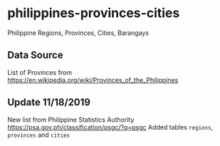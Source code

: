 # philippines-provinces-cities
Philippine Regions, Provinces, Cities, Barangays

## Data Source
List of Provinces from https://en.wikipedia.org/wiki/Provinces_of_the_Philippines

## Update 11/18/2019
New list from Philippine Statistics Authority
https://psa.gov.ph/classification/psgc/?q=psgc
Added tables `regions`, `provinces` and `cities`
